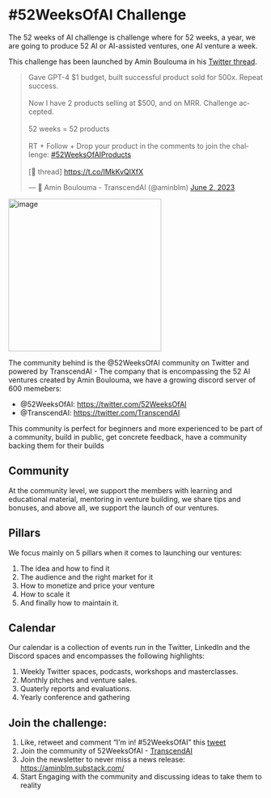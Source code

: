 # #52WeeksOfAI Challenge

The 52 weeks of AI challenge is challenge where for 52 weeks, a year, we are going to produce 52 AI or AI-assisted ventures, one AI venture a week.

This challenge has been launched by Amin Boulouma in his [Twitter thread](https://twitter.com/aminblm/status/1664526401888813057?s=20).

<blockquote class="twitter-tweet"><p lang="en" dir="ltr">Gave GPT-4 $1 budget, built successful product sold for 500x. Repeat success.<br><br>Now I have 2 products selling at $500, and on MRR. Challenge accepted.<br><br>52 weeks = 52 products<br><br>RT + Follow + Drop your product in the comments to join the challenge: <a href="https://twitter.com/hashtag/52WeeksOfAIProducts?src=hash&amp;ref_src=twsrc%5Etfw">#52WeeksOfAIProducts</a><br><br>[🧵 thread] <a href="https://t.co/IMkKvQlXfX">https://t.co/IMkKvQlXfX</a></p>&mdash; 🧠 Amin Boulouma - TranscendAI (@aminblm) <a href="https://twitter.com/aminblm/status/1664526401888813057?ref_src=twsrc%5Etfw">June 2, 2023</a></blockquote> <script async src="https://platform.twitter.com/widgets.js" charset="utf-8"></script>

<img width="302" alt="image" src="https://github.com/aminblm/52WeeksOfAI/assets/25132838/9f15f643-cbbc-4722-90c5-f9c8bcba2305">

The community behind is the @52WeeksOfAI community on Twitter and powered by TranscendAI - The company that is encompassing the 52 AI ventures created by Amin Boulouma, we have a growing discord server of 600 memebers:

- @52WeeksOfAI: https://twitter.com/52WeeksOfAI 
- @TranscendAI: https://twitter.com/TranscendAI 

This community is perfect for beginners and more experienced to be part of a community, build in public, get concrete feedback, have a community backing them for their builds

## Community

At the community level, we support the members with learning and educational material, mentoring in venture building, we share tips and bonuses, and above all, we support the launch of our ventures.

## Pillars

We focus mainly on 5 pillars when it comes to launching our ventures: 

1. The idea and how to find it
2. The audience and the right market for it
3. How to monetize and price your venture
4. How to scale it 
5. And finally how to maintain it.

## Calendar

Our calendar is a collection of events run in the Twitter, LinkedIn and the Discord spaces and encompasses the following highlights:

1. Weekly Twitter spaces, podcasts, workshops and masterclasses. 
2. Monthly pitches and venture sales. 
3. Quaterly reports and evaluations. 
4. Yearly conference and gathering

## Join the challenge:

1. Like, retweet and comment “I’m in! #52WeeksOfAI” this [tweet](https://twitter.com/aminblm/status/1664526401888813057?s=20)
2. Join the community of 52WeeksOfAI - [TranscendAI](https://twitter.com/52WeeksOfAI) 
3. Join the newsletter to never miss a news release: https://aminblm.substack.com/ 
4. Start Engaging with the community and discussing ideas to take them to reality
